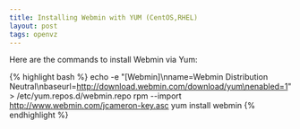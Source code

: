 ```yaml
---
title: Installing Webmin with YUM (CentOS,RHEL)
layout: post
tags: openvz
---
```

Here are the commands to install Webmin via Yum:

{% highlight bash %}
echo -e "[Webmin]\nname=Webmin Distribution Neutral\nbaseurl=http://download.webmin.com/download/yum\nenabled=1" > /etc/yum.repos.d/webmin.repo
rpm --import http://www.webmin.com/jcameron-key.asc
yum install webmin
{% endhighlight %}